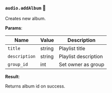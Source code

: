 ### `audio.addAlbum` 🔰

Creates new album.

**Params**:

|Name|Value|Description|
|--|--|--|
|`title`|string|Playlist title|
|`description`|string|Playlist description|
|`group_id`|int|Set owner as group|

**Result**:

Returns album id on success.

